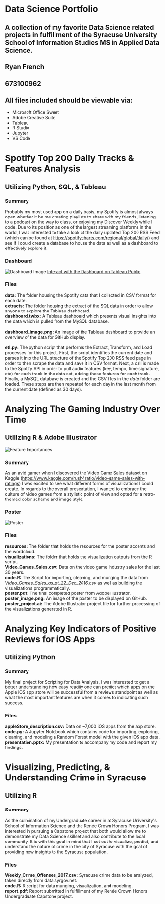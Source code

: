 # Data Science Portfolio
## A collection of my favorite Data Science related projects in fulfillment of the Syracuse University School of Information Studies MS in Applied Data Science.

## Ryan French
## 673100962
## All files included should be viewable via:
* Microsoft Office Sweet
* Adobe Creative Suite
* Tableau
* R Studio
* Jupyter
* VS Code

# Spotify Top 200 Daily Tracks & Features Analysis
## Utilizing Python, SQL, & Tableau

### Summary
Probably my most used app on a daily basis, my Spotify is almost always open whether it be me creating playlists to share with my friends, listening to a podcast on the way to class, or enjoying my Discover Weekly while I code. Due to its position as one of the largest streaming platforms in the world, I was interested to take a look at the daily updated Top 200 RSS Feed (which can be found at https://spotifycharts.com/regional/global/daily/) and see if I could create a database to house the data as well as a dashboard to effectively explore it.

### Dashboard
![Dashboard Image](https://github.com/ryanhfrench/spotify_dashboard/blob/master/dashboard_image.png)
[Interact with the Dashboard on Tableau Public](https://public.tableau.com/profile/ryan.french4207#!/vizhome/SpotifyTop200DailyTracksFeaturesAnalysis/SpotifyTop200DailyTracksFeaturesAnalysis)

### Files  
**data:** The folder housing the Spotify data that I collected in CSV format for each date. <br/>
**extracts:** The folder housing the extract of the SQL data in order to allow anyone to explore the Tableau dashboard. <br/>
**dashboard.twbx:** A Tableau dashboard which presents visual insights into the data which is pulled from the MySQL database. <br/>   
**dashboard_image.png:** An image of the Tableau dashboard to provide an overview of the data for GitHub display. <br/>    
**etl.py:** The python script that performs the Extract, Transform, and Load processes for this project. First, the script identifies the current date and parses it into the URL structure of the Spotify Top 200 RSS feed page in order to then scrape the data and save it in CSV format. Next, a call is made to the Spotify API in order to pull audio features (key, tempo, time signature, etc) for each track in the data set, adding these features for each track. Finally, a MySQL database is created and the CSV files in the *data*    folder are loaded. These steps are then repeated for each day in the last month from the current date (defined as 30 days). <br/>



# Analyzing The Gaming Industry Over Time
## Utilizing R & Adobe Illustrator

![Feature Importances](https://github.com/ryanhfrench/portfolio/blob/master/analyzing_key_indicators_of_high_app_reviews/feature_importances.png)

### Summary
As an avid gamer when I discovered the Video Game Sales dataset on Kaggle (https://www.kaggle.com/rush4ratio/video-game-sales-with-ratings) I was excited to see what different forms of visualizations I could create. In regards to the overall presentation, I wanted to embrace the culture of video games from a stylistic point of view and opted for a retro-themed color scheme and image style.

### Poster
![Poster](https://github.com/ryanhfrench/portfolio/blob/master/digitizing_the_gaming_industry/poster_image.png)

### Files
**resources:** The folder that holds the resources for the poster accents and the wordcloud. <br/>
**visualizations:** The folder that holds the visualization outputs from the R script. <br/>
**Video_Games_Sales.csv:** Data on the video game industry sales for the last 30 years. <br/>
**code.R:** The Script for importing, cleaning, and munging the data from <br/> *Video_Games_Sales_as_at_22_Dec_2016.csv* as well as building the visualizations programmatically. <br/>
**poster.pdf:** The final completed poster from Adobe Illustrator. <br/>
**poster_image.png:** An image of the poster to be displayed on GitHub. <br/>
**poster_project.ai:** The Adobe Illustrator project file for further processing of the visualizations generated in R. <br/>



# Analyzing Key Indicators of Positive Reviews for iOS Apps
## Utilizing Python

### Summary
My final project for Scripting for Data Analysis, I was interested to get a better understanding how easy readily one can predict which apps on the Apple iOS app store will be successful from a reviews standpoint as well as what the most important features are when it comes to indicating such success.

### Files
**appleStore_description.csv:** Data on ~7,000 iOS apps from the app store. <br/>
**code.py:** A Jupyter Notebook which contains code for importing, exploring, cleaning, and modeling a Random Forest model with the given iOS app data. <br/>
**presentation.pptx:** My presentation to accompany my code and report my findings. <br/>



# Visualizing, Predicting, & Understanding Crime in Syracuse
## Utilizing R

### Summary
As the culmination of my Undergraduate career in at Syracuse University's School of Information Science and the Renée Crown Honors Program, I was interested in pursuing a Capstone project that both would allow me to demonstrate my Data Science skillset and also contribute to the local community. It is with this goal in mind that I set out to visualize, predict, and understand the nature of crime in the city of Syracuse with the goal of providing new insights to the Syracuse population.

### Files
**Weekly_Crime_Offenses_2017.csv:** Syracuse crime data to be analyzed, taken directly from data.syrgov.net. <br/>
**code.R:** R script for data munging, visualization, and modeling. <br/>
**report.pdf:** Report submitted in fulfillment of my Renée Crown Honors Undergraduate Capstone project. <br/>
